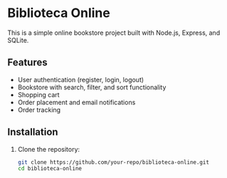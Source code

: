 # Biblioteca Online

This is a simple online bookstore project built with Node.js, Express, and SQLite.

## Features

- User authentication (register, login, logout)
- Bookstore with search, filter, and sort functionality
- Shopping cart
- Order placement and email notifications
- Order tracking

## Installation

1. Clone the repository:
   ```bash
   git clone https://github.com/your-repo/biblioteca-online.git
   cd biblioteca-online
